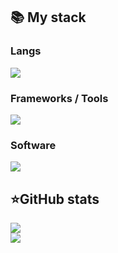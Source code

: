 



  <summary><h2><b>📚 My stack</b></h2></summary>
  <p>
    <h3>Langs</h3>
    <img src="https://skillicons.dev/icons?i=typescript,py,javascript,html,css,go&perline=7" />
    <h3>Frameworks / Tools</h3>
    <img src="https://skillicons.dev/icons?i=react,redux,tailwind,linux,styledcomponents,git,figma,github,nextjs&perline=7" />
    <h3>Software</h3>
    <img src="https://skillicons.dev/icons?i=sublime,webstorm,postman,vscode&perline=7" />
    <br>
  </p>




  <summary><h2><b>⭐GitHub stats</b></h2></summary>
  <p>
   <img src="https://github-readme-stats.vercel.app/api/top-langs/?username=IluF1&theme=dracula&layout=compact&hide_border=true&bg_color=00000000" />
   <br>
   <img src="https://github-readme-stats.vercel.app/api?username=IluF1&count_private=true&show_icons=true&theme=dracula&hide_border=true&bg_color=00000000" />
    

  </p>

